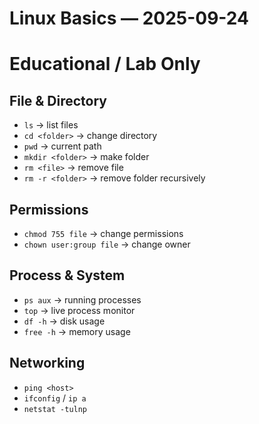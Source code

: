# Linux Basics — 2025-09-24
# Educational / Lab Only

## File & Directory
- `ls` → list files
- `cd <folder>` → change directory
- `pwd` → current path
- `mkdir <folder>` → make folder
- `rm <file>` → remove file
- `rm -r <folder>` → remove folder recursively

## Permissions
- `chmod 755 file` → change permissions
- `chown user:group file` → change owner

## Process & System
- `ps aux` → running processes
- `top` → live process monitor
- `df -h` → disk usage
- `free -h` → memory usage

## Networking
- `ping <host>`
- `ifconfig` / `ip a`
- `netstat -tulnp`

